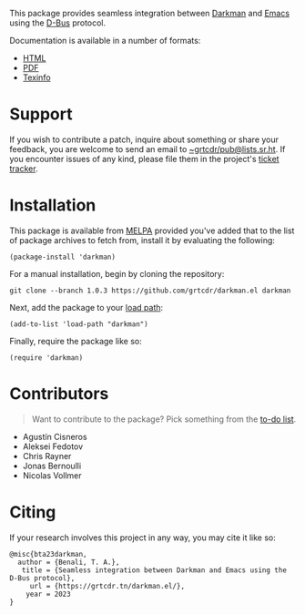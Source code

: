 This package provides seamless integration between [Darkman](https://darkman.whynothugo.nl) and [Emacs](https://gnu.org/software/emacs)
using the [D-Bus](https://www.freedesktop.org/wiki/Software/dbus/) protocol.

Documentation is available in a number of formats:

-   [HTML](https://darkman.grtcdr.tn/MANUAL.html)
-   [PDF](https://darkman.grtcdr.tn/MANUAL.pdf)
-   [Texinfo](MANUAL.texi)


# Support

If you wish to contribute a patch, inquire about something or share
your feedback, you are welcome to send an email to
[~grtcdr/pub@lists.sr.ht](mailto:~grtcdr/pub@lists.sr.ht). If you encounter issues of any kind, please
file them in the project's [ticket tracker](https://todo.sr.ht/~grtcdr/darkman.el).


# Installation

This package is available from [MELPA](https://melpa.org) provided you've added that to the
list of package archives to fetch from, install it by evaluating the
following:

    (package-install 'darkman)

For a manual installation, begin by cloning the repository:

    git clone --branch 1.0.3 https://github.com/grtcdr/darkman.el darkman

Next, add the package to your [load path](https://www.gnu.org/software/emacs/manual/html_node/emacs/Lisp-Libraries.html):

    (add-to-list 'load-path "darkman")

Finally, require the package like so:

    (require 'darkman)


# Contributors

> Want to contribute to the package? Pick something from the [to-do list](https://grtcdr.tn/darkman.el/TODO.html).

-   Agustín Cisneros
-   Aleksei Fedotov
-   Chris Rayner
-   Jonas Bernoulli
-   Nicolas Vollmer


# Citing

If your research involves this project in any way, you may cite it
like so:

    @misc{bta23darkman,
      author = {Benali, T. A.},
       title = {Seamless integration between Darkman and Emacs using the D-Bus protocol},
         url = {https://grtcdr.tn/darkman.el/},
        year = 2023
    }

